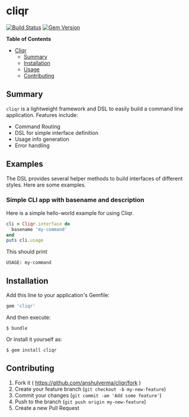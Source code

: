 # cliqr

[![Build Status](https://travis-ci.org/anshulverma/cliqr.svg?branch=master)](https://travis-ci.org/anshulverma/cliqr)
[![Gem Version](https://badge.fury.io/rb/cliqr.svg)](http://badge.fury.io/rb/cliqr)

<!-- markdown-toc start - Don't edit this section. Run M-x markdown-toc/generate-toc again -->
**Table of Contents**

- [Cliqr](#cliqr)
    - [Summary](#summary)
    - [Installation](#installation)
    - [Usage](#usage)
    - [Contributing](#contributing)

<!-- markdown-toc end -->


## Summary

`cliqr` is a lightweight framework and DSL to easily build a command
line application. Features include:

- Command Routing
- DSL for simple interface definition
- Usage info generation
- Error handling

## Examples

The DSL provides several helper methods to build interfaces of different
styles. Here are some examples.

### Simple CLI app with basename and description

Here is a simple hello-world example for using Cliqr.

``` ruby
cli = Cliqr.interface do
  basename 'my-command'
end
puts cli.usage
```

This should print

```
USAGE: my-command
```

## Installation

Add this line to your application's Gemfile:

```ruby
gem 'cliqr'
```

And then execute:

    $ bundle

Or install it yourself as:

    $ gem install cliqr

## Contributing

1. Fork it ( https://github.com/anshulverma/cliqr/fork )
2. Create your feature branch (`git checkout -b my-new-feature`)
3. Commit your changes (`git commit -am 'Add some feature'`)
4. Push to the branch (`git push origin my-new-feature`)
5. Create a new Pull Request
